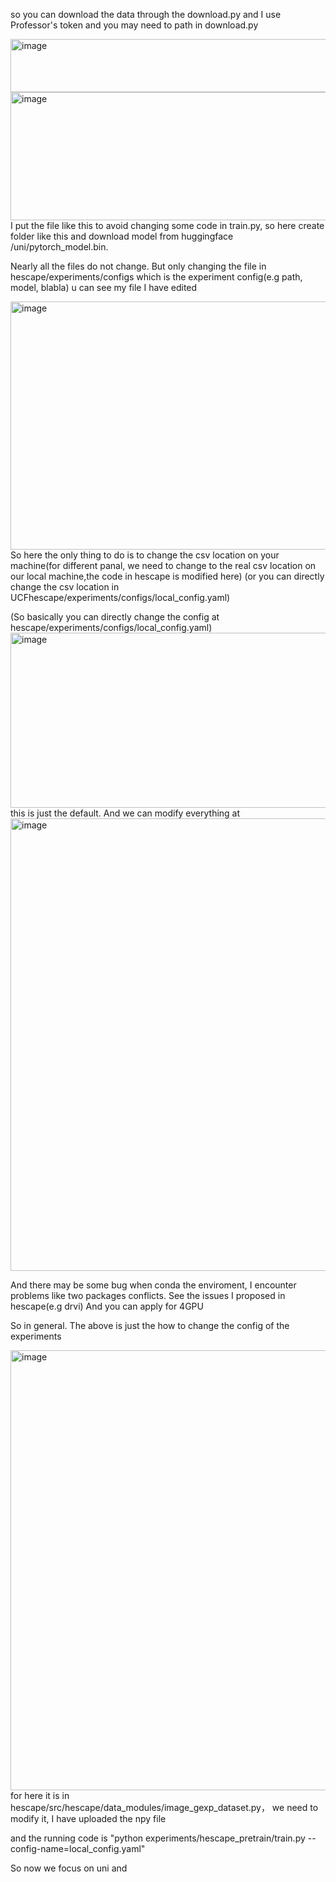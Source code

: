so you can download the data through the download.py and I use Professor's token and you may need to path in download.py

<img width="1268" height="85" alt="image" src="https://github.com/user-attachments/assets/7ef2a07c-29b8-4b16-b74f-b8bcdbcb41ee" />


<img width="650" height="205" alt="image" src="https://github.com/user-attachments/assets/d3432b71-a21c-4f90-a3ab-578da72e4a7f" />
I put the file like this to avoid changing some code in train.py, so here create folder like this and download model from huggingface /uni/pytorch_model.bin.


Nearly all the files do not change. But only changing the file in hescape/experiments/configs which is the experiment config(e.g path, model, blabla) u can see my file I have edited

<img width="1666" height="397" alt="image" src="https://github.com/user-attachments/assets/d6868e4f-c7be-472a-b8d1-81663d59a073" />
So here the only thing to do is to change the csv location on your machine(for different panal, we need to change to the real csv location on our local machine,the code in hescape is modified here)
(or you can directly change the csv location in UCFhescape/experiments/configs/local_config.yaml)

(So basically you can directly change the config at hescape/experiments/configs/local_config.yaml)
<img width="854" height="280" alt="image" src="https://github.com/user-attachments/assets/7e89e6b2-fc0a-41d2-8200-28239a1d8382" />
this is just the default.
And we can modify everything at <img width="1605" height="724" alt="image" src="https://github.com/user-attachments/assets/636e1914-ebdd-4b72-836b-182740bf88ac" />

And there may be some bug when conda the enviroment, I encounter problems like two packages conflicts. See the issues I proposed in hescape(e.g drvi)
And you can apply for 4GPU

So in general. The above is just the how to change the config of the experiments

<img width="1627" height="704" alt="image" src="https://github.com/user-attachments/assets/3d8ffa94-34a2-4930-93ad-72887ab81c8e" />
for here it is in hescape/src/hescape/data_modules/image_gexp_dataset.py， we need to modify it, I have uploaded the npy file


and the running code is  "python experiments/hescape_pretrain/train.py --config-name=local_config.yaml"



So now we focus on uni and 
